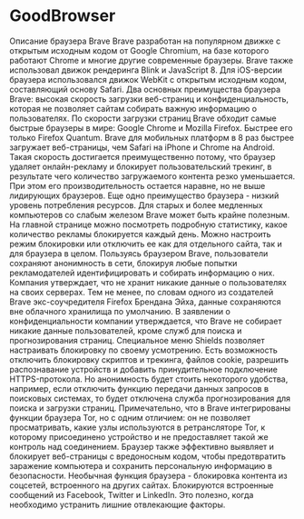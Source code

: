 # GoodBrowser
Описание браузера Brave Brave разработан на популярном движке с открытым исходным кодом от Google Chromium, на базе которого работают Chrome и многие другие современные браузеры. Brave также использовал движок рендеринга Blink и JavaScript 8. Для iOS-версии браузера использовался движок WebKit с открытым исходным кодом, составляющий основу Safari.   Два основных преимущества браузера Brave: высокая скорость загрузки веб-страниц и конфиденциальность, которая не позволяет сайтам собирать важную информацию о пользователях.  По скорости загрузки страниц Brave обходит самые быстрые браузеры в мире: Google Chrome и Mozilla Firefox. Быстрее его только Firefox Quantum. Brave для мобильных платформ в 8 раз быстрее загружает веб-страницы, чем Safari на iPhone и Chrome на Android. Такая скорость достигается преимущественно потому, что браузер удаляет онлайн-рекламу и блокирует пользовательский трекинг, в результате чего количество загружаемого контента резко уменьшается. При этом его производительность остается наравне, но не выше лидирующих браузеров. Еще одно преимущество браузера - низкий уровень потребления ресурсов. Для старых и более медленных компьютеров со слабым железом Brave может быть крайне полезным.  На главной странице можно посмотреть подробную статистику, какое количество рекламы блокируется каждый день. Можно настроить режим блокировки или отключить ее как для отдельного сайта, так и для браузера в целом.  Пользуясь браузером Brave, пользователи сохраняют анонимность в сети, блокируя любые попытки рекламодателей идентифицировать и собирать информацию о них. Компания утверждает, что не хранит никакие данные о пользователях на своих серверах. Тем не менее, по словам одного из создателей Brave экс-соучредителя Firefox Брендана Эйха, данные сохраняются вне облачного хранилища по умолчанию. В заявлении о конфиденциальности компании утверждается, что Brave не собирает никакие данные пользователей, кроме служб для поиска и прогнозирования страниц.  Специальное меню Shields позволяет настраивать блокировку по своему усмотрению. Есть возможность отключить блокировку скриптов и трекинга, файлов cookie, разрешить распознавание устройств и добавить принудительное подключение HTTPS-протокола. Но анонимность будет стоить некоторого удобства, например, если отключить функцию передачи данных запросов в поисковых системах, то будет отключена служба прогнозирования для поиска и загрузки страниц.  Примечательно, что в Brave интегрированы функции браузера Tor, но с одним отличием: он не позволяет просматривать, какие узлы используются в ретрансляторе Tor, к которому присоединено устройство и не предоставляет такой же контроль над соединением.  Браузер также эффективно выявляет и блокирует веб-страницы с вредоносным кодом, чтобы предотвратить заражение компьютера и сохранить персональную информацию в безопасности.  Необычная функция браузера - блокировка контента из соцсетей, встроенного на других сайтах. Блокируются встроенные сообщений из Facebook, Twitter и LinkedIn. Это полезно, когда необходимо устранить лишние отвлекающие факторы.

